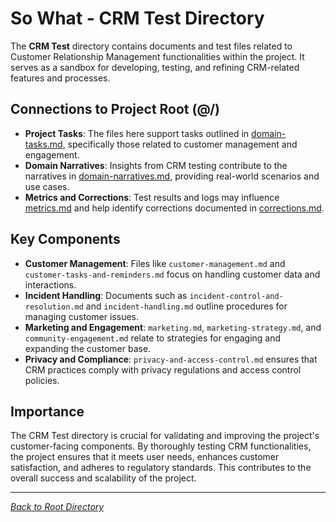# So What - CRM Test Directory

The **CRM Test** directory contains documents and test files related to Customer Relationship Management functionalities within the project. It serves as a sandbox for developing, testing, and refining CRM-related features and processes.

## Connections to Project Root (@/)

- **Project Tasks**: The files here support tasks outlined in [domain-tasks.md](/domain-tasks.md), specifically those related to customer management and engagement.
- **Domain Narratives**: Insights from CRM testing contribute to the narratives in [domain-narratives.md](/domain-narratives.md), providing real-world scenarios and use cases.
- **Metrics and Corrections**: Test results and logs may influence [metrics.md](/metrics.md) and help identify corrections documented in [corrections.md](/corrections.md).

## Key Components

- **Customer Management**: Files like `customer-management.md` and `customer-tasks-and-reminders.md` focus on handling customer data and interactions.
- **Incident Handling**: Documents such as `incident-control-and-resolution.md` and `incident-handling.md` outline procedures for managing customer issues.
- **Marketing and Engagement**: `marketing.md`, `marketing-strategy.md`, and `community-engagement.md` relate to strategies for engaging and expanding the customer base.
- **Privacy and Compliance**: `privacy-and-access-control.md` ensures that CRM practices comply with privacy regulations and access control policies.

## Importance

The CRM Test directory is crucial for validating and improving the project's customer-facing components. By thoroughly testing CRM functionalities, the project ensures that it meets user needs, enhances customer satisfaction, and adheres to regulatory standards. This contributes to the overall success and scalability of the project.

---

*[Back to Root Directory](/)* 